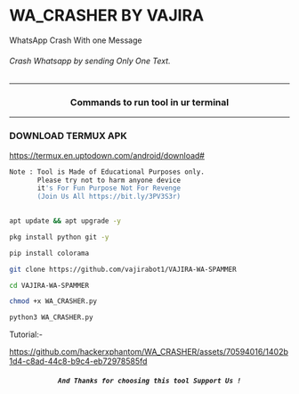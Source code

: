 


# WA_CRASHER BY VAJIRA
WhatsApp Crash With one  Message

###### Crash Whatsapp by  sending Only One Text.
***
### <p align="center">Commands to run tool in ur terminal
***

### DOWNLOAD TERMUX APK
https://termux.en.uptodown.com/android/download#





```bash
Note : Tool is Made of Educational Purposes only.
       Please try not to harm anyone device 
       it's For Fun Purpose Not For Revenge
       (Join Us All https://bit.ly/3PV3S3r)
   
```



```bash
apt update && apt upgrade -y
```
```bash
pkg install python git -y
```
```bash
pip install colorama
```
```bash
git clone https://github.com/vajirabot1/VAJIRA-WA-SPAMMER
```
```bash
cd VAJIRA-WA-SPAMMER
```
```bash
chmod +x WA_CRASHER.py
```
```bash
python3 WA_CRASHER.py
```

Tutorial:-


https://github.com/hackerxphantom/WA_CRASHER/assets/70594016/1402b1d4-c8ad-44c8-b9c4-eb72978585fd




##### <p align="center">```And Thanks for choosing this tool Support Us !```
